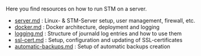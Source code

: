 Here you find resources on how to run STM on a server.

* [server.md](server.md) : Linux- & STM-Server setup, user management, firewall, etc.
* [docker.md](docker.md) : Docker architecture, deployment and logging
* [logging.md](logging.md) : Structure of journald log entries and how to use them
* [ssl-cert.md](ssl-cert.md) : Setup, configuration and updating of SSL-certificates
* [automatic-backups.md](automatic-backups.md) : Setup of automatic backups creation
